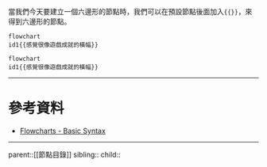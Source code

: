 當我們今天要建立一個六邊形的節點時，我們可以在預設節點後面加入`{{}}`，來得到六邊形的節點。
```Mermaid
flowchart
id1{{感覺很像遊戲成就的橫幅}}
```
```mermaid
flowchart
id1{{感覺很像遊戲成就的橫幅}}
```
- - -
# 參考資料
- [Flowcharts - Basic Syntax](https://mermaid.js.org/syntax/flowchart.html)
- - -
parent::[[節點目錄]]
sibling::
child::